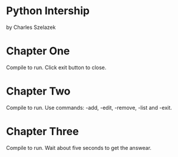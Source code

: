 # Python Intership

by Charles Szelazek

# Chapter One

Compile to run. Click exit button to close.

# Chapter Two

Compile to run. Use commands: -add, -edit, -remove, -list and -exit.

# Chapter Three

Compile to run. Wait about five seconds to get the answear.
